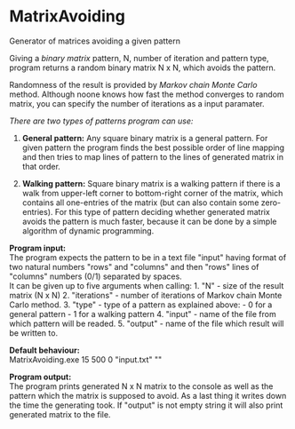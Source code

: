 # MatrixAvoiding
Generator of matrices avoiding a given pattern

Giving a *binary matrix* pattern, N, number of iteration and pattern type,
program returns a random binary matrix N x N, which avoids the pattern.

Randomness of the result is provided by *Markov chain Monte Carlo* method.
Although noone knows how fast the method converges to random matrix,
you can specify the number of iterations as a input paramater.

*There are two types of patterns program can use:* <br />
  1) **General pattern:** Any square binary matrix is a general pattern. For given pattern the program finds the best possible order of line mapping and then tries to map lines of pattern to the lines of generated matrix in that order.
 
  2) **Walking pattern:** Square binary matrix is a walking pattern if there is a walk from upper-left corner to bottom-right corner of the matrix, which contains all one-entries of the matrix (but can also contain some zero-entries). For this type of pattern deciding whether generated matrix avoids the pattern is much faster, because it can be done by a simple algorithm of dynamic programming.
 
**Program input:** <br />
  The program expects the pattern to be in a text file "input" having format of two natural numbers "rows" and "columns" and then "rows" lines of "columns" numbers (0/1) separated by spaces. <br />
  It can be given up to five arguments when calling:
    1. "N" - size of the result matrix (N x N)
    2. "iterations" - number of iterations of Markov chain Monte Carlo method.
    3. "type" - type of a pattern as explained above:
      - 0 for a general pattern
      - 1 for a walking pattern
    4. "input" - name of the file from which pattern will be readed.
    5. "output" - name of the file which result will be written to.
  
**Default behaviour:** <br />
  MatrixAvoiding.exe 15 500 0 "input.txt" ""
   
**Program output:** <br />
  The program prints generated N x N matrix to the console as well as the pattern which the matrix is supposed to avoid. As a last thing it writes down the time the generating took. If "output" is not empty string it will also print generated matrix to the file.